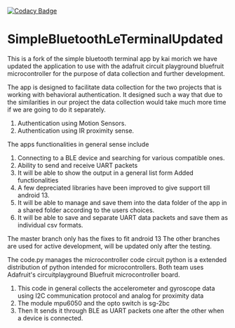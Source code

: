 [![Codacy Badge](https://api.codacy.com/project/badge/Grade/3f9ba45b5c5449179150010659311f57)](https://www.codacy.com/manual/kai-morich/SimpleBluetoothLeTerminal?utm_source=github.com&amp;utm_medium=referral&amp;utm_content=kai-morich/SimpleBluetoothLeTerminal&amp;utm_campaign=Badge_Grade)

# SimpleBluetoothLeTerminalUpdated

This is a fork of the simple bluetooth terminal app by kai morich we have updated the application to use with the adafruit circuit playground bluefruit microcontroller for the purpose of data collection and further development.  

The app is designed to facilitate data collection for the two projects that is working with behavioral authentication. It designed such a way that due to the similarities in our project the data collection would take much more time if we are going to do it separately.

 1. Authentication using Motion Sensors.
 2. Authentication using IR proximity sense.

The apps functionalities in general sense include
 1. Connecting to a BLE device and searching for various compatible ones.
 2. Ability to send and receive UART packets
 3. It will be able to show the output in a general list form
Added functionalities
 1. A few depreciated libraries have been improved to give support till android 13.
 2. It will be able to manage and save them into the data folder of the app in a shared folder according to the users choices.
 3. It will be able to save and separate UART data packets and save them as individual csv formats.

The master branch only has the fixes to fit android 13 The other branches are used for active development, will be updated only after the testing.

The code.py  manages the microcontroller code 
 circuit python is a extended distribution of python intended for microcontrollers.
 Both team uses Adafruit's circuitplayground Bluefruit microcontroller board. 
 
 1. This code in general collects the accelerometer and gyroscope data using I2C communication protocol and analog for proximity data
 2. The module mpu6050 and the opto switch is sg-2bc 
 3. Then It sends it through BLE as UART packets one after the other when a device is connected.

